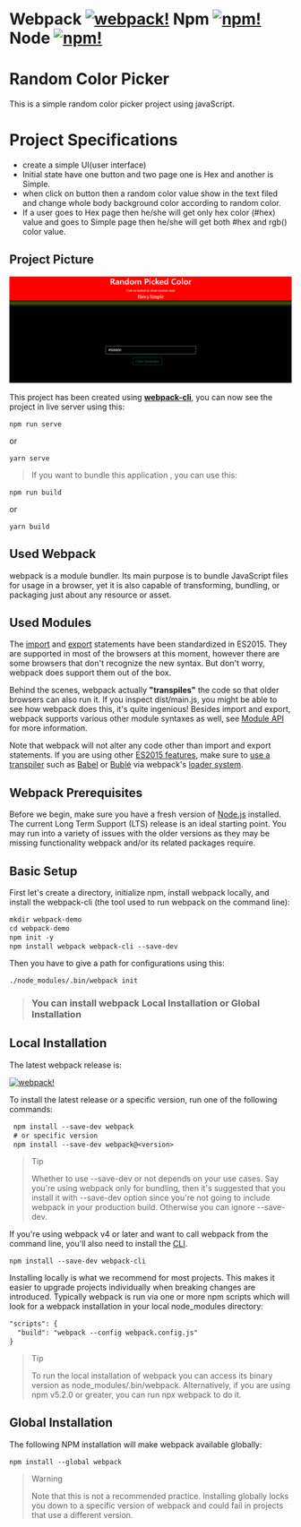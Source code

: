 # Webpack [![webpack!](https://img.shields.io/npm/v/webpack.svg?label=webpack&style=flat-square&maxAge=3600)](https://github.com/webpack/webpack/releases)  Npm [![npm!](https://camo.githubusercontent.com/dcf3110e99c354b13ab7d252b5141df6f9c69710b4d1a6c5194089a5c7b82ff1/68747470733a2f2f696d672e736869656c64732e696f2f6e706d2f762f7765627061636b2e737667)](https://www.npmjs.com/package/webpack) Node [![npm!](https://camo.githubusercontent.com/5e5b1cbb3d334242e102ee5f94fe7f9bf5cf8856b4e8caba43068c07d74809e8/68747470733a2f2f696d672e736869656c64732e696f2f6e6f64652f762f7765627061636b2e737667)](https://nodejs.org/en/) 

# Random Color Picker 
This is a simple random color picker project using javaScript.  

# Project Specifications

+ create a simple UI(user interface)
+ Initial state have one button and two page one is Hex and another is Simple. 
+ when click on button then a random color value show in the text filed and change whole body background color according to random color.
+ If a user goes to Hex page then he/she will get only hex color (#hex) value and goes to Simple page then he/she will get both #hex and rgb() color value.

## Project Picture

![Random Color Picker!](/src/images/random_picked_color.PNG "Random Color Picker")


This project has been created using **[webpack-cli](https://github.com/webpack/webpack-cli)**, you can now see the project in live server using this:

```
npm run serve
```

or

```
yarn serve
```
> If you want to bundle this application ,  you can use this:

```
npm run build
```

or

```
yarn build
```



## Used Webpack
webpack is a module bundler. Its main purpose is to bundle JavaScript files for usage in a browser, yet it is also capable of transforming, bundling, or packaging just about any resource or asset.

## Used Modules

The [import](https://developer.mozilla.org/en-US/docs/Web/JavaScript/Reference/Statements/import) and [export](https://developer.mozilla.org/en-US/docs/Web/JavaScript/Reference/Statements/export) statements have been standardized in ES2015. They are supported in most of the browsers at this moment, however there are some browsers that don't recognize the new syntax. But don't worry, webpack does support them out of the box.

Behind the scenes, webpack actually **"transpiles"** the code so that older browsers can also run it. If you inspect dist/main.js, you might be able to see how webpack does this, it's quite ingenious! Besides import and export, webpack supports various other module syntaxes as well, see [Module API](https://webpack.js.org/api/module-methods) for more information.

Note that webpack will not alter any code other than import and export statements. If you are using other [ES2015 features](http://es6-features.org/), make sure to [use a transpiler](https://webpack.js.org/loaders/#transpiling) such as [Babel](https://babeljs.io/) or [Bublé](https://buble.surge.sh/guide/) via webpack's [loader system](https://webpack.js.org/concepts/loaders/).



## Webpack Prerequisites
Before we begin, make sure you have a fresh version of [Node.js](https://nodejs.org/en/) installed. The current Long Term Support (LTS) release is an ideal starting point. You may run into a variety of issues with the older versions as they may be missing functionality webpack and/or its related packages require.


## Basic Setup

First let's create a directory, initialize npm, install webpack locally, and install the webpack-cli (the tool used to run webpack on the command line):

```
mkdir webpack-demo
cd webpack-demo
npm init -y
npm install webpack webpack-cli --save-dev
```

Then you have to give a path for configurations using this:
```
./node_modules/.bin/webpack init
```
> ### You can install webpack Local Installation or Global Installation


## Local Installation
The latest webpack release is:

[![webpack!](https://img.shields.io/npm/v/webpack.svg?label=webpack&style=flat-square&maxAge=3600)](https://github.com/webpack/webpack/releases)

To install the latest release or a specific version, run one of the following commands:

```
 npm install --save-dev webpack
 # or specific version
 npm install --save-dev webpack@<version>
```

> Tip
>
> Whether to use --save-dev or not depends on your use cases. Say you're using webpack only for bundling, then it's suggested that you install it with --save-dev option since you're not going to include webpack in your production build. Otherwise you can ignore --save-dev.


If you're using webpack v4 or later and want to call webpack from the command line, you'll also need to install the [CLI](https://webpack.js.org/api/cli/).

```
npm install --save-dev webpack-cli
```

Installing locally is what we recommend for most projects. This makes it easier to upgrade projects individually when breaking changes are introduced. Typically webpack is run via one or more npm scripts which will look for a webpack installation in your local node_modules directory:

```
"scripts": {
  "build": "webpack --config webpack.config.js"
}
```

> Tip
>
> To run the local installation of webpack you can access its binary version as node_modules/.bin/webpack. Alternatively, if you are using npm v5.2.0 or greater, you can run npx webpack to do it.


## Global Installation

The following NPM installation will make webpack available globally:

```
npm install --global webpack
```

> Warning
>
> Note that this is not a recommended practice. Installing globally locks you down to a specific version of webpack and could fail in projects that use a different version.
















